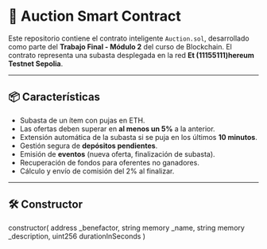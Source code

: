 # 🎯 Auction Smart Contract

Este repositorio contiene el contrato inteligente `Auction.sol`, desarrollado como parte del **Trabajo Final - Módulo 2** del curso de Blockchain. El contrato representa una subasta desplegada en la red **Et (11155111)hereum Testnet Sepolia**.

---

## 📦 Características

- Subasta de un ítem con pujas en ETH.
- Las ofertas deben superar en **al menos un 5%** a la anterior.
- Extensión automática de la subasta si se puja en los últimos **10 minutos**.
- Gestión segura de **depósitos pendientes**.
- Emisión de **eventos** (nueva oferta, finalización de subasta).
- Recuperación de fondos para oferentes no ganadores.
- Cálculo y envío de comisión del 2% al finalizar.

---

## 🛠 Constructor

constructor(
address \_benefactor,
string memory \_name,
string memory \_description,
uint256 durationInSeconds
)
